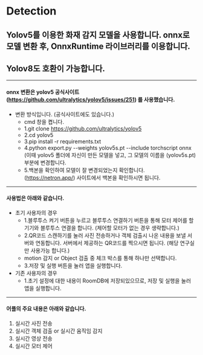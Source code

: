 # Detection
## Yolov5를 이용한 화재 감지 모델을 사용합니다. onnx로 모델 변환 후, OnnxRuntime 라이브러리를 이용합니다.
## Yolov8도 호환이 가능합니다.

------------

#### onnx 변환은 yolov5 공식사이트(https://github.com/ultralytics/yolov5/issues/251) 를 사용했습니다. 
  * 변환 방식입니다. (공식사이트에도 있습니다.)
    * cmd 창을 켭니다.
    * 1.git clone https://github.com/ultralytics/yolov5  
    * 2.cd yolov5
    * 3.pip install -r requirements.txt
    * 4.python export.py --weights yolov5s.pt --include torchscript onnx (이때 yolov5 폴더에 자신이 만든 모델을 넣고, 그 모델의 이름을 (yolov5s.pt) 부분에 변경합니다.
    * 5.백본을 확인하여 모델이 잘 변경되었는지 확인합니다. (https://netron.app/) 사이트에서 백본을 확인하시면 됩니다.
    
------------

#### 사용법은 아래와 같습니다.
  + 초기 사용자의 경우 
    + 1.블루투스 켜기 버튼을 누르고 블루투스 연결하기 버튼을 통해 모터 제어를 할 기기와 블루투스 연결을 합니다. (제어할 모터가 없는 경우 생략합니다.)
    + 2.QR코드 스캔하기를 눌러 사진 전송하거나 객체 검출시 나온 내용을 보낼 서버와 연동합니다. 서버에서 제공하는 QR코드를 찍으시면 됩니다. (해당 연구실만 사용가능 합니다.)
    + motion 감지 or Object 검출 중 체크 박스를 통해 하나만 선택합니다.
    + 3.저장 및 실행 버튼을 눌러 앱을 실행합니다.
  + 기존 사용자의 경우
    + 1.초기 설정에 대한 내용이 RoomDB에 저장되있으므로, 저장 및 실행을 눌러 앱을 실행합니다.
        
------------

#### 어플의 주요 내용은 아래와 같습니다.
  1. 실시간 사진 전송
  2. 실시간 객체 검출 or 실시간 움직임 감지
  3. 실시간 영상 전송
  4. 실시간 모터 제어 
 
